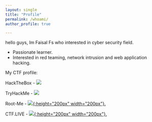 ```yaml
---
layout: single
title: "Profile"
permalink: /whoami/
author_profile: true

---
```


hello guys, Im Faisal Fs who interested in cyber security field.  

- Passionate learner.
- Interested in red teaming, network intrusion and web application hacking.

My CTF profile:

HackTheBox - [ ![](https://www.hackthebox.eu/badge/image/133269)](https://www.hackthebox.eu/profile/133269 "HackTheBox")

TryHackMe  - [ ![](https://tryhackme-badges.s3.amazonaws.com/Diefx.png)](https://tryhackme.com/p/Diefx "TryHackMe")

Root-Me    - [ ![](https://miro.medium.com/max/2848/1*joz9hfPQ-osvbLiUqfakmg.png){:height="200px" width="200px"}.](https://www.root-me.org/ev4dx10 "Root-Me")

CTF.LIVE   - [ ![](https://gbad85.github.io/post/ctflive-recon-ssh/featured.png){:height="200px" width="200px"}.](https://www.ctf.live/playerstats?teamid=110529027437819216783 "CTF.LIVE")





 
